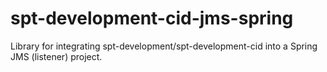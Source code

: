 # spt-development-cid-jms-spring
Library for integrating spt-development/spt-development-cid into a Spring JMS (listener) project.
